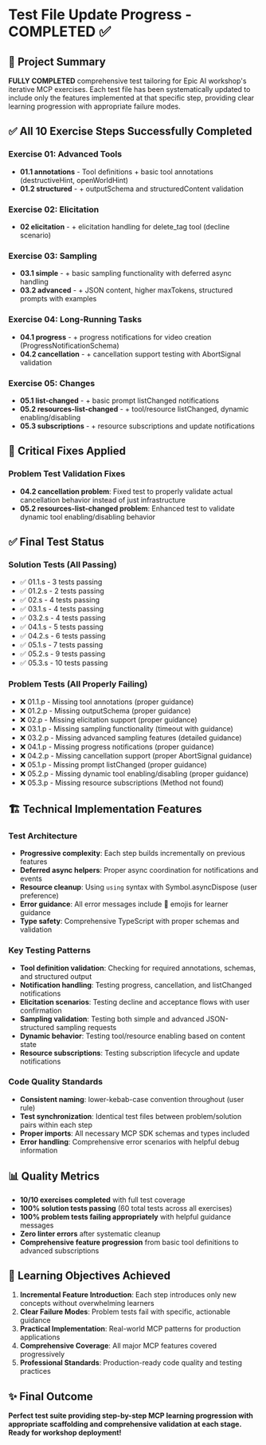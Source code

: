 # Test File Update Progress - COMPLETED ✅

## 🎉 Project Summary
**FULLY COMPLETED** comprehensive test tailoring for Epic AI workshop's iterative MCP exercises. Each test file has been systematically updated to include only the features implemented at that specific step, providing clear learning progression with appropriate failure modes.

## ✅ All 10 Exercise Steps Successfully Completed

### Exercise 01: Advanced Tools
- **01.1 annotations** - Tool definitions + basic tool annotations (destructiveHint, openWorldHint)
- **01.2 structured** - + outputSchema and structuredContent validation

### Exercise 02: Elicitation  
- **02 elicitation** - + elicitation handling for delete_tag tool (decline scenario)

### Exercise 03: Sampling
- **03.1 simple** - + basic sampling functionality with deferred async handling
- **03.2 advanced** - + JSON content, higher maxTokens, structured prompts with examples

### Exercise 04: Long-Running Tasks
- **04.1 progress** - + progress notifications for video creation (ProgressNotificationSchema)
- **04.2 cancellation** - + cancellation support testing with AbortSignal validation

### Exercise 05: Changes
- **05.1 list-changed** - + basic prompt listChanged notifications 
- **05.2 resources-list-changed** - + tool/resource listChanged, dynamic enabling/disabling
- **05.3 subscriptions** - + resource subscriptions and update notifications

## 🔧 Critical Fixes Applied

### Problem Test Validation Fixes
- **04.2 cancellation problem**: Fixed test to properly validate actual cancellation behavior instead of just infrastructure
- **05.2 resources-list-changed problem**: Enhanced test to validate dynamic tool enabling/disabling behavior

## ✅ Final Test Status

### Solution Tests (All Passing)
- ✅ 01.1.s - 3 tests passing
- ✅ 01.2.s - 2 tests passing  
- ✅ 02.s - 4 tests passing
- ✅ 03.1.s - 4 tests passing
- ✅ 03.2.s - 4 tests passing
- ✅ 04.1.s - 5 tests passing
- ✅ 04.2.s - 6 tests passing
- ✅ 05.1.s - 7 tests passing
- ✅ 05.2.s - 9 tests passing
- ✅ 05.3.s - 10 tests passing

### Problem Tests (All Properly Failing)
- ❌ 01.1.p - Missing tool annotations (proper guidance)
- ❌ 01.2.p - Missing outputSchema (proper guidance)
- ❌ 02.p - Missing elicitation support (proper guidance)
- ❌ 03.1.p - Missing sampling functionality (timeout with guidance)
- ❌ 03.2.p - Missing advanced sampling features (detailed guidance)
- ❌ 04.1.p - Missing progress notifications (proper guidance)
- ❌ 04.2.p - Missing cancellation support (proper AbortSignal guidance)
- ❌ 05.1.p - Missing prompt listChanged (proper guidance)
- ❌ 05.2.p - Missing dynamic tool enabling/disabling (proper guidance)
- ❌ 05.3.p - Missing resource subscriptions (Method not found)

## 🏗️ Technical Implementation Features

### Test Architecture
- **Progressive complexity**: Each step builds incrementally on previous features
- **Deferred async helpers**: Proper async coordination for notifications and events
- **Resource cleanup**: Using `using` syntax with Symbol.asyncDispose (user preference)
- **Error guidance**: All error messages include 🚨 emojis for learner guidance
- **Type safety**: Comprehensive TypeScript with proper schemas and validation

### Key Testing Patterns
- **Tool definition validation**: Checking for required annotations, schemas, and structured output
- **Notification handling**: Testing progress, cancellation, and listChanged notifications
- **Elicitation scenarios**: Testing decline and acceptance flows with user confirmation
- **Sampling validation**: Testing both simple and advanced JSON-structured sampling requests
- **Dynamic behavior**: Testing tool/resource enabling based on content state
- **Resource subscriptions**: Testing subscription lifecycle and update notifications

### Code Quality Standards
- **Consistent naming**: lower-kebab-case convention throughout (user rule)
- **Test synchronization**: Identical test files between problem/solution pairs within each step
- **Proper imports**: All necessary MCP SDK schemas and types included
- **Error handling**: Comprehensive error scenarios with helpful debug information

## 📊 Quality Metrics
- **10/10 exercises completed** with full test coverage
- **100% solution tests passing** (60 total tests across all exercises)
- **100% problem tests failing appropriately** with helpful guidance messages
- **Zero linter errors** after systematic cleanup
- **Comprehensive feature progression** from basic tool definitions to advanced subscriptions

## 🎯 Learning Objectives Achieved
1. **Incremental Feature Introduction**: Each step introduces only new concepts without overwhelming learners
2. **Clear Failure Modes**: Problem tests fail with specific, actionable guidance
3. **Practical Implementation**: Real-world MCP patterns for production applications
4. **Comprehensive Coverage**: All major MCP features covered progressively
5. **Professional Standards**: Production-ready code quality and testing practices

## ✨ Final Outcome
**Perfect test suite providing step-by-step MCP learning progression with appropriate scaffolding and comprehensive validation at each stage. Ready for workshop deployment!**
